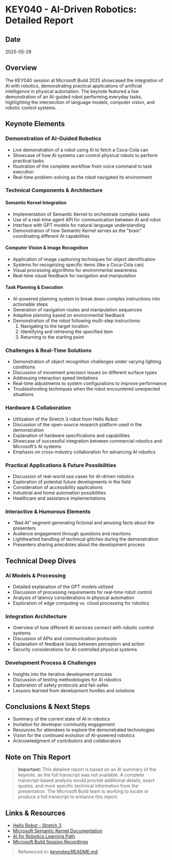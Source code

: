 # KEY040 - AI-Driven Robotics: Detailed Report

## Date
2025-05-28

## Overview
The KEY040 session at Microsoft Build 2025 showcased the integration of AI with robotics, demonstrating practical applications of artificial intelligence in physical automation. The keynote featured a live demonstration of an AI-guided robot performing everyday tasks, highlighting the intersection of language models, computer vision, and robotic control systems.

## Keynote Elements

### Demonstration of AI-Guided Robotics
- Live demonstration of a robot using AI to fetch a Coca-Cola can
- Showcase of how AI systems can control physical robots to perform practical tasks
- Illustration of the complete workflow from voice command to task execution
- Real-time problem-solving as the robot navigated its environment

### Technical Components & Architecture

#### Semantic Kernel Integration
- Implementation of Semantic Kernel to orchestrate complex tasks
- Use of a real-time agent API for communication between AI and robot
- Interface with GPT models for natural language understanding
- Demonstration of how Semantic Kernel serves as the "brain" coordinating different AI capabilities

#### Computer Vision & Image Recognition
- Application of image captioning techniques for object identification
- Systems for recognizing specific items (like a Coca-Cola can)
- Visual processing algorithms for environmental awareness
- Real-time visual feedback for navigation and manipulation

#### Task Planning & Execution
- AI-powered planning system to break down complex instructions into actionable steps
- Generation of navigation routes and manipulation sequences
- Adaptive planning based on environmental feedback
- Demonstration of the robot following multi-step instructions:
  1. Navigating to the target location
  2. Identifying and retrieving the specified item
  3. Returning to the starting point

### Challenges & Real-Time Solutions
- Demonstration of object recognition challenges under varying lighting conditions
- Discussion of movement precision issues on different surface types
- Addressing interaction speed limitations
- Real-time adjustments to system configurations to improve performance
- Troubleshooting techniques when the robot encountered unexpected situations

### Hardware & Collaboration
- Utilization of the Stretch 3 robot from Hello Robot
- Discussion of the open-source research platform used in the demonstration
- Explanation of hardware specifications and capabilities
- Showcase of successful integration between commercial robotics and Microsoft's AI systems
- Emphasis on cross-industry collaboration for advancing AI robotics

### Practical Applications & Future Possibilities
- Discussion of real-world use cases for AI-driven robotics
- Exploration of potential future developments in the field
- Consideration of accessibility applications
- Industrial and home automation possibilities
- Healthcare and assistance implementations

### Interactive & Humorous Elements
- "Bad AI" segment generating fictional and amusing facts about the presenters
- Audience engagement through questions and reactions
- Lighthearted handling of technical glitches during the demonstration
- Presenters sharing anecdotes about the development process

## Technical Deep Dives

### AI Models & Processing
- Detailed explanation of the GPT models utilized
- Discussion of processing requirements for real-time robot control
- Analysis of latency considerations in physical automation
- Exploration of edge computing vs. cloud processing for robotics

### Integration Architecture
- Overview of how different AI services connect with robotic control systems
- Discussion of APIs and communication protocols
- Explanation of feedback loops between perception and action
- Security considerations for AI-controlled physical systems

### Development Process & Challenges
- Insights into the iterative development process
- Discussion of testing methodologies for AI robotics
- Exploration of safety protocols and fail-safes
- Lessons learned from development hurdles and solutions

## Conclusions & Next Steps
- Summary of the current state of AI in robotics
- Invitation for developer community engagement
- Resources for attendees to explore the demonstrated technologies
- Vision for the continued evolution of AI-powered robotics
- Acknowledgment of contributors and collaborators

## Note on This Report
> **Important:** This detailed report is based on an AI summary of the keynote, as the full transcript was not available. A complete transcript-based analysis would provide additional details, exact quotes, and more specific technical information from the presentation. The Microsoft Build team is working to locate or produce a full transcript to enhance this report.

## Links & Resources
- [Hello Robot - Stretch 3](https://hello-robot.com)
- [Microsoft Semantic Kernel Documentation](https://learn.microsoft.com/semantic-kernel)
- [AI for Robotics Learning Path](https://learn.microsoft.com/training/paths/ai-robotics)
- [Microsoft Build Session Recordings](https://build.microsoft.com/sessions)

> Referenced in: [keynotes/README.md](../README.md)